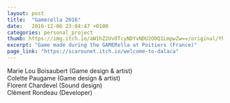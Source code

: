 ```yaml
---
layout: post
title:  "Gamerella 2016"
date:   2016-12-06 23:04:47 +0100
categories: personal_project
thumb: https://img.itch.io/aW1hZ2UvOTcyNDYvNDU2ODQ1LmpwZw==/original/YhOIjJ.jpg
excerpt: "Game made during the GAMERella at Poitiers (France)"
page_link: "https://scarounet.itch.io/welcome-to-dalaca"
---
```

Marie Lou Boisaubert (Game design & artist) <br/>
Colette Paugame (Game design & artist) <br/>
Florent Chardevel (Sound design) <br/>
Clément Rondeau (Developer) <br/>

